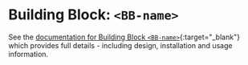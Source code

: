 # Building Block: `<BB-name>`

See the [documentation for Building Block `<BB-name>`](/projects/template){:target="_blank"} which provides full details - including design, installation and usage information.
